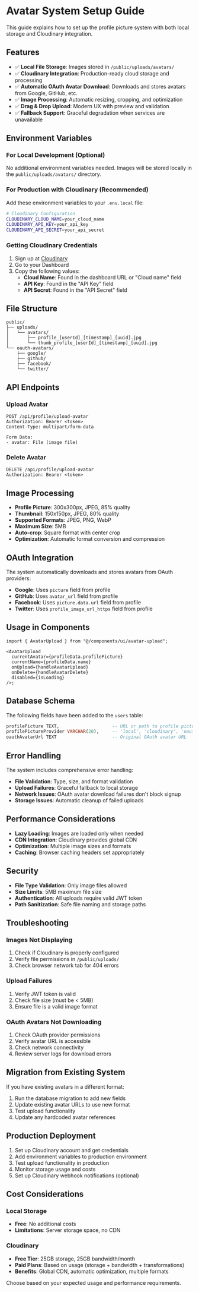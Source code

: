 # Avatar System Setup Guide

This guide explains how to set up the profile picture system with both local storage and Cloudinary integration.

## Features

- ✅ **Local File Storage**: Images stored in `/public/uploads/avatars/`
- ✅ **Cloudinary Integration**: Production-ready cloud storage and processing
- ✅ **Automatic OAuth Avatar Download**: Downloads and stores avatars from Google, GitHub, etc.
- ✅ **Image Processing**: Automatic resizing, cropping, and optimization
- ✅ **Drag & Drop Upload**: Modern UX with preview and validation
- ✅ **Fallback Support**: Graceful degradation when services are unavailable

## Environment Variables

### For Local Development (Optional)

No additional environment variables needed. Images will be stored locally in the `public/uploads/avatars/` directory.

### For Production with Cloudinary (Recommended)

Add these environment variables to your `.env.local` file:

```bash
# Cloudinary Configuration
CLOUDINARY_CLOUD_NAME=your_cloud_name
CLOUDINARY_API_KEY=your_api_key
CLOUDINARY_API_SECRET=your_api_secret
```

### Getting Cloudinary Credentials

1. Sign up at [Cloudinary](https://cloudinary.com/)
2. Go to your Dashboard
3. Copy the following values:
   - **Cloud Name**: Found in the dashboard URL or "Cloud name" field
   - **API Key**: Found in the "API Key" field
   - **API Secret**: Found in the "API Secret" field

## File Structure

```
public/
├── uploads/
│   └── avatars/
│       ├── profile_[userId]_[timestamp]_[uuid].jpg
│       └── thumb_profile_[userId]_[timestamp]_[uuid].jpg
└── oauth-avatars/
    ├── google/
    ├── github/
    ├── facebook/
    └── twitter/
```

## API Endpoints

### Upload Avatar

```http
POST /api/profile/upload-avatar
Authorization: Bearer <token>
Content-Type: multipart/form-data

Form Data:
- avatar: File (image file)
```

### Delete Avatar

```http
DELETE /api/profile/upload-avatar
Authorization: Bearer <token>
```

## Image Processing

- **Profile Picture**: 300x300px, JPEG, 85% quality
- **Thumbnail**: 150x150px, JPEG, 80% quality
- **Supported Formats**: JPEG, PNG, WebP
- **Maximum Size**: 5MB
- **Auto-crop**: Square format with center crop
- **Optimization**: Automatic format conversion and compression

## OAuth Integration

The system automatically downloads and stores avatars from OAuth providers:

- **Google**: Uses `picture` field from profile
- **GitHub**: Uses `avatar_url` field from profile
- **Facebook**: Uses `picture.data.url` field from profile
- **Twitter**: Uses `profile_image_url_https` field from profile

## Usage in Components

```tsx
import { AvatarUpload } from "@/components/ui/avatar-upload";

<AvatarUpload
  currentAvatar={profileData.profilePicture}
  currentName={profileData.name}
  onUpload={handleAvatarUpload}
  onDelete={handleAvatarDelete}
  disabled={isLoading}
/>;
```

## Database Schema

The following fields have been added to the `users` table:

```sql
profilePicture TEXT,                    -- URL or path to profile picture
profilePictureProvider VARCHAR(20),     -- 'local', 'cloudinary', 'oauth'
oauthAvatarUrl TEXT                     -- Original OAuth avatar URL
```

## Error Handling

The system includes comprehensive error handling:

- **File Validation**: Type, size, and format validation
- **Upload Failures**: Graceful fallback to local storage
- **Network Issues**: OAuth avatar download failures don't block signup
- **Storage Issues**: Automatic cleanup of failed uploads

## Performance Considerations

- **Lazy Loading**: Images are loaded only when needed
- **CDN Integration**: Cloudinary provides global CDN
- **Optimization**: Multiple image sizes and formats
- **Caching**: Browser caching headers set appropriately

## Security

- **File Type Validation**: Only image files allowed
- **Size Limits**: 5MB maximum file size
- **Authentication**: All uploads require valid JWT token
- **Path Sanitization**: Safe file naming and storage paths

## Troubleshooting

### Images Not Displaying

1. Check if Cloudinary is properly configured
2. Verify file permissions in `/public/uploads/`
3. Check browser network tab for 404 errors

### Upload Failures

1. Verify JWT token is valid
2. Check file size (must be < 5MB)
3. Ensure file is a valid image format

### OAuth Avatars Not Downloading

1. Check OAuth provider permissions
2. Verify avatar URL is accessible
3. Check network connectivity
4. Review server logs for download errors

## Migration from Existing System

If you have existing avatars in a different format:

1. Run the database migration to add new fields
2. Update existing avatar URLs to use new format
3. Test upload functionality
4. Update any hardcoded avatar references

## Production Deployment

1. Set up Cloudinary account and get credentials
2. Add environment variables to production environment
3. Test upload functionality in production
4. Monitor storage usage and costs
5. Set up Cloudinary webhook notifications (optional)

## Cost Considerations

### Local Storage

- **Free**: No additional costs
- **Limitations**: Server storage space, no CDN

### Cloudinary

- **Free Tier**: 25GB storage, 25GB bandwidth/month
- **Paid Plans**: Based on usage (storage + bandwidth + transformations)
- **Benefits**: Global CDN, automatic optimization, multiple formats

Choose based on your expected usage and performance requirements.
